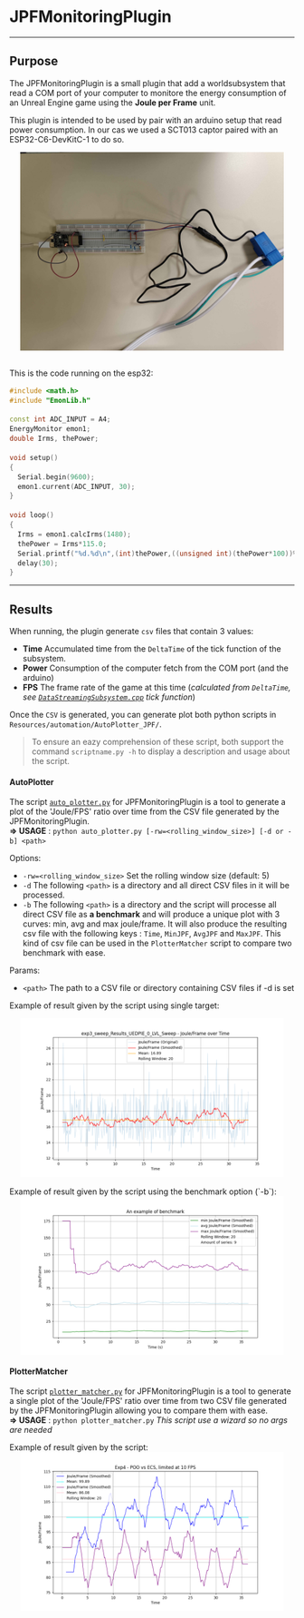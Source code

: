 # JPFMonitoringPlugin
___
## Purpose
The JPFMonitoringPlugin is a small plugin that add a worldsubsystem that read a COM port of your computer to monitore the energy consumption of an Unreal Engine game using the **Joule per Frame** unit.

This plugin is intended to be used by pair with an arduino setup that read power consumption. In our cas we used a SCT013 captor paired with an ESP32-C6-DevKitC-1 to do so.

<img src="Resources/readme_resources/arduino_monitoring_setup.jpg" alt="arduino setup" style="height:25em; width: auto; display: block; margin: auto">
<br>

This is the code running on the esp32:

```cpp
#include <math.h>
#include "EmonLib.h"

const int ADC_INPUT = A4;
EnergyMonitor emon1;
double Irms, thePower;

void setup()
{
  Serial.begin(9600);
  emon1.current(ADC_INPUT, 30);
}

void loop()
{
  Irms = emon1.calcIrms(1480);
  thePower = Irms*115.0;
  Serial.printf("%d.%d\n",(int)thePower,((unsigned int)(thePower*100))%100);
  delay(30);
}
```

___
## Results

When running, the plugin generate `csv` files that contain 3 values:
- **Time** Accumulated time from the `DeltaTime` of the tick function of the subsystem.
- **Power** Consumption of the computer fetch from the COM port (and the arduino)
- **FPS** The frame rate of the game at this time (*calculated from `DeltaTime`, see [`DataStreamingSubsystem.cpp`](Source\JPFMonitoringPlugin\Private\DataStreamingSubsystem.cpp) tick function*)

Once the `CSV` is generated, you can generate plot both python scripts in `Resources/automation/AutoPlotter_JPF/`.

> To ensure an eazy comprehension of these script, both support the command `scriptname.py -h` to display a description and usage about the script.

#### AutoPlotter
The script [`auto_plotter.py`](Resources\automation\AutoPlotter_JPF\auto_plotter.py) for JPFMonitoringPlugin is a tool to generate a plot of the 'Joule/FPS' ratio over time from the CSV file generated by the JPFMonitoringPlugin.<br>
**⇒ USAGE** : `python auto_plotter.py [-rw=<rolling_window_size>] [-d or -b] <path>`

Options:
- `-rw=<rolling_window_size>` Set the rolling window size (default: 5)
- `-d` The following `<path>` is a directory and all direct CSV files in it will be processed.
- `-b` The following `<path>` is a directory and the script will processe all direct CSV file as **a benchmark** and will produce a unique plot with 3 curves: min, avg and max joule/frame. It will also produce the resulting csv file with the following keys : `Time`, `MinJPF`, `AvgJPF` and `MaxJPF`. This kind of csv file can be used in the `PlotterMatcher` script to compare two benchmark with ease.

Params:
- `<path>` The path to a CSV file or directory containing CSV files if -d is set

Example of result given by the script using single target:

<img src="Resources/readme_resources/exp3_sweep_Results_UEDPIE_0_LVL_Sweep_chart_rw20.png" alt="example result of the autoplotter scrpit" style="height:20em; width: auto; display: block; margin: auto">

<br>
Example of result given by the script using the benchmark option (`-b`):

<img src="Resources/readme_resources/An example of benchmark_benchmark_chart_rw20.png" alt="example result of the autoplotter scrpit" style="height:20em; width: auto; display: block; margin: auto">


#### PlotterMatcher
The script [`plotter_matcher.py`](Resources\automation\AutoPlotter_JPF\plotter_matcher.py) for JPFMonitoringPlugin is a tool to generate a single plot of the 'Joule/FPS' ratio over time from two CSV file generated by the JPFMonitoringPlugin allowing you to compare them with ease.<br>
**⇒ USAGE** : `python plotter_matcher.py` *This script use a wizard so no args are needed*

Example of result given by the script:
<img src="Resources/readme_resources/Exp4 - POO vs ECS, limited at 10 FPS_chart_rw20.png" alt="example result of the plotter_matcher scrpit" style="height:20em; width: auto; display: block; margin: auto">
